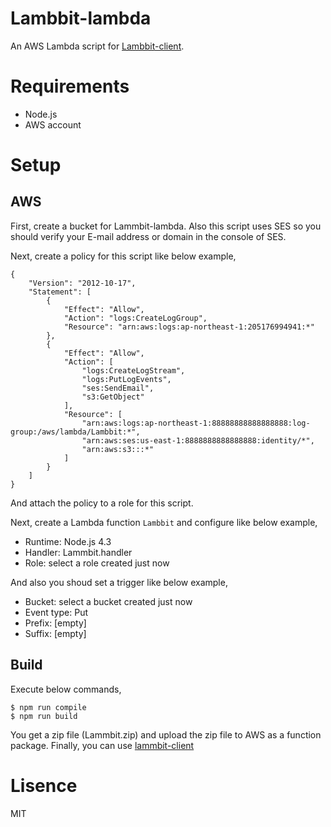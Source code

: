 # Lambbit-lambda

An AWS Lambda script for [Lambbit-client](https://github.com/mozamimy/lambbit-client).

# Requirements

- Node.js
- AWS account

# Setup

## AWS

First, create a bucket for Lammbit-lambda.
Also this script uses SES so you should verify your E-mail address or domain in the console of SES.

Next, create a policy for this script like below example,

```
{
    "Version": "2012-10-17",
    "Statement": [
        {
            "Effect": "Allow",
            "Action": "logs:CreateLogGroup",
            "Resource": "arn:aws:logs:ap-northeast-1:205176994941:*"
        },
        {
            "Effect": "Allow",
            "Action": [
                "logs:CreateLogStream",
                "logs:PutLogEvents",
                "ses:SendEmail",
                "s3:GetObject"
            ],
            "Resource": [
                "arn:aws:logs:ap-northeast-1:88888888888888888:log-group:/aws/lambda/Lambbit:*",
                "arn:aws:ses:us-east-1:8888888888888888:identity/*",
                "arn:aws:s3:::*"
            ]
        }
    ]
}
```

And attach the policy to a role for this script.

Next, create a Lambda function `Lambbit` and configure like below example,

- Runtime: Node.js 4.3
- Handler: Lammbit.handler
- Role: select a role created just now

And also you shoud set a trigger like below example,

- Bucket: select a bucket created just now
- Event type: Put
- Prefix: [empty]
- Suffix: [empty]

## Build

Execute below commands,

```
$ npm run compile
$ npm run build
```

You get a zip file (Lammbit.zip) and upload the zip file to AWS as a function package.
Finally, you can use [lammbit-client](https://github.com/mozamimy/lambbit-client)

# Lisence

MIT
